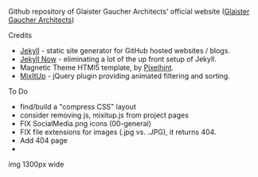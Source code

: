 Github repository of Glaister Gaucher Architects' official website ([Glaister Gaucher Architects](http://www.ggarchi.com))


Credits

- [Jekyll](https://github.com/jekyll/jekyll) - static site generator for GitHub hosted websites / blogs. 
- [Jekyll Now](https://github.com/barryclarck/jekyll-now) - eliminating a lot of the up front setup of Jekyll. 
- Magnetic Theme HTMl5 template, by [Pixelhint](http://pixelhint.com).
- [MixItUp](https://github.com/patrickkunka/mixitup) - jQuery plugin providing animated filtering and sorting.



To Do


- find/build a "compress CSS" layout
- consider removing js, mixitup.js from project pages
- FIX SocialMedia.png icons (00-general)
- FIX file extensions for images (.jpg vs. .JPG), it returns 404.
- Add 404 page
-
img 1300px wide
